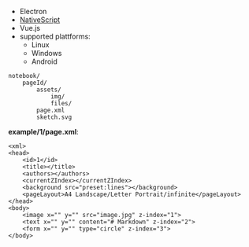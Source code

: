 - Electron
- [NativeScript](https://nativescript.org/)
- Vue.js
- supported plattforms:
  - Linux
  - Windows
  - Android

```
notebook/
	pageId/
		assets/
			img/
			files/
		page.xml
		sketch.svg
```    

__example/1/page.xml__:
```
<xml>
<head>
	<id>1</id>
	<title></title>
	<authors></authors>
	<currentZIndex></currentZIndex>
	<background src="preset:lines"></background>
	<pageLayout>A4 Landscape/Letter Portrait/infinite</pageLayout>
</head>
<body>
	<image x="" y="" src="image.jpg" z-index="1">
	<text x="" y="" content="# Markdown" z-index="2">
	<form x="" y="" type="circle" z-index="3">
</body>
```

